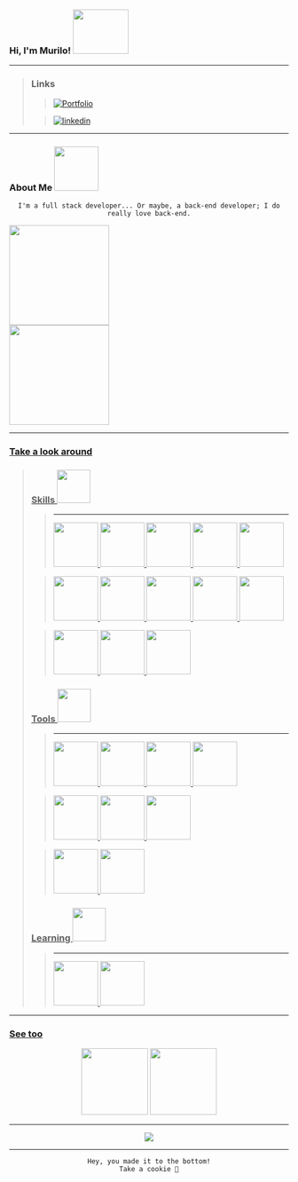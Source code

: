 ### Hi, I'm Murilo! <img src="https://user-images.githubusercontent.com/98788821/209611209-4e4d2200-64ae-43ab-9024-aabe2b2f6dfc.gif" width="100" height="80"/>

---

>### Links
>>[![Portfolio](https://img.shields.io/badge/Portfolio-000000?style=for-the-badge&logoColor=white)](https://murilo-gotardo.github.io/portifolio/)
>
>>[![linkedin](https://img.shields.io/badge/linkedin-0A66C2?style=for-the-badge&logo=linkedin&logoColor=white)](https://www.linkedin.com/in/murilo-g-pommerening/)

---

### About Me <img src="https://user-images.githubusercontent.com/98788821/209613851-2c554bb7-4571-4322-b7c3-1e34ca111dd1.gif" width="80" height="80"/>

<div align="center">

    I'm a full stack developer... Or maybe, a back-end developer; I do really love back-end.

</div>

<a href="https://github.com/Murilo-Gotardo">
<img height="180em" src="https://github-readme-stats-git-masterrstaa-rickstaa.vercel.app/api/top-langs/?username=Murilo-Gotardo&layout=compact&langs_count=7&theme=holi"/>

<br/>

<img height="180em" src="https://github-readme-stats-git-masterrstaa-rickstaa.vercel.app/api?username=Murilo-Gotardo&show_icons=true&theme=holi&include_all_commits=true&count_private=true"/>

---

### Take a look around

>### Skills <img src="https://user-images.githubusercontent.com/98788821/209614966-decb7a0e-03fe-425a-837d-cd511d6197ee.gif" width="60" height="60"/> 
>>---
>><img src="https://cdn.jsdelivr.net/gh/devicons/devicon/icons/csharp/csharp-original.svg" width="80" height="80"/>
>><img src="https://cdn.jsdelivr.net/gh/devicons/devicon/icons/php/php-plain.svg" width="80" height="80"/>
>><img src="https://cdn.jsdelivr.net/gh/devicons/devicon/icons/html5/html5-original.svg" width="80" height="80"/>
>><img src="https://cdn.jsdelivr.net/gh/devicons/devicon/icons/css3/css3-original.svg" width="80" height="80"/>
>><img src="https://cdn.jsdelivr.net/gh/devicons/devicon/icons/javascript/javascript-plain.svg" width="80" height="80"/>
>
>><img src="https://cdn.jsdelivr.net/gh/devicons/devicon/icons/dotnetcore/dotnetcore-original.svg" width="80" height="80" />
>><img src="https://cdn.jsdelivr.net/gh/devicons/devicon@latest/icons/laravel/laravel-original.svg" width="80" height="80"/>
>><img src="https://cdn.jsdelivr.net/gh/devicons/devicon@latest/icons/bootstrap/bootstrap-original.svg" width="80" height="80"/>
>><img src="https://cdn.jsdelivr.net/gh/devicons/devicon/icons/sass/sass-original.svg" width="80" height="80"/>
>><img src="https://cdn.jsdelivr.net/gh/devicons/devicon/icons/angularjs/angularjs-plain.svg" width="80" height="80"/>
>
>><img src="https://cdn.jsdelivr.net/gh/devicons/devicon/icons/microsoftsqlserver/microsoftsqlserver-plain-wordmark.svg" width="80" height="80" />
>><img src="https://cdn.jsdelivr.net/gh/devicons/devicon/icons/mysql/mysql-original-wordmark.svg" width="80" height="80"/>
>><img src="https://cdn.jsdelivr.net/gh/devicons/devicon/icons/postgresql/postgresql-plain.svg" width="80" height="80"/>
>### Tools <img src="https://wealthie.works/wp-content/uploads/WLTH_Fox_Loop_v001.gif" width="60" height="60"/>
>>---
>><img src="https://cdn.jsdelivr.net/gh/devicons/devicon/icons/visualstudio/visualstudio-plain.svg" width="80" height="80"/>
>><img src="https://cdn.jsdelivr.net/gh/devicons/devicon/icons/vscode/vscode-original.svg" width="80" height="80"/>
>><img src="https://cdn.jsdelivr.net/gh/devicons/devicon/icons/intellij/intellij-original.svg" width="80" height="80"/>
>><img src="https://cdn.jsdelivr.net/gh/devicons/devicon/icons/jetbrains/jetbrains-original.svg" width="80" height="80"/>
>
>><img src="https://seeklogo.com/images/I/insomnia-logo-A35E09EB19-seeklogo.com.png" width="80" height="80"/>
>><img src="https://cdn.jsdelivr.net/gh/devicons/devicon/icons/docker/docker-plain-wordmark.svg" width="80" height="80"/>
>><img src="https://cdn.jsdelivr.net/gh/devicons/devicon/icons/azure/azure-original.svg" width="80" height="80"/>
>
>><img src="https://cdn.jsdelivr.net/gh/devicons/devicon/icons/git/git-plain.svg" width="80" height="80"/>
>><img src="https://cdn.jsdelivr.net/gh/devicons/devicon/icons/github/github-original.svg" width="80" height="80"/>
>### Learning <img src="https://user-images.githubusercontent.com/98788821/209615112-def0ac3e-2067-4dfb-bb32-7fb4bdf52bdb.gif" width="60" height="60"/>
>>---
>><img src="https://cdn.jsdelivr.net/gh/devicons/devicon/icons/java/java-plain.svg" width="80" height="80"/>
>><img src="https://cdn.jsdelivr.net/gh/devicons/devicon/icons/python/python-original.svg" width="80" height="80"/>
    
---

### See too

<div align="center">

<a href="https://github.com/Murilo-Gotardo/SingleEncrypter"><img height="120em" src="https://github-readme-stats.vercel.app/api/pin/?username=Murilo-Gotardo&repo=SingleEncrypter&cache_seconds=86400&theme=holi"/></a>
<a href="https://github.com/Murilo-Gotardo/apiSocialWeb"><img height="120em" src="https://github-readme-stats.vercel.app/api/pin/?username=Murilo-Gotardo&repo=apiSocialWeb&cache_seconds=86400&theme=holi"/></a>

</div>

---

<div align="center">
    
<img src="https://user-images.githubusercontent.com/98788821/209613380-c02479b3-5bd5-44ed-8e28-7e0339abe5c6.gif" />

</div>

---

<div align="center">
    
    Hey, you made it to the bottom!
    Take a cookie 🍪

</div>
